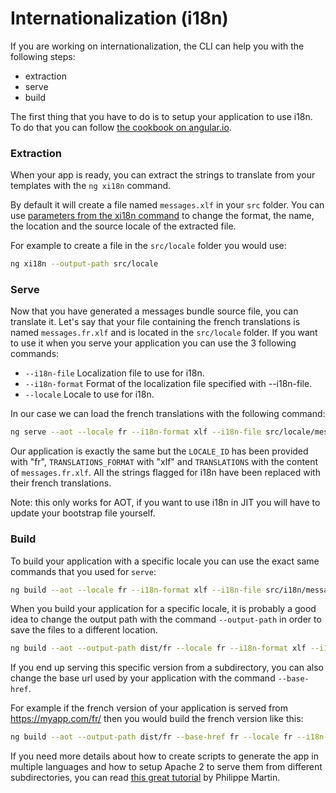# Internationalization (i18n)

If you are working on internationalization, the CLI can help you with the following steps: 
- extraction
- serve
- build

The first thing that you have to do is to setup your application to use i18n.
To do that you can follow [the cookbook on angular.io](https://angular.io/docs/ts/latest/cookbook/i18n.html).

### Extraction
When your app is ready, you can extract the strings to translate from your templates with the
`ng xi18n` command.

By default it will create a file named `messages.xlf` in your `src` folder.
You can use [parameters from the xi18n command](./xi18n) to change the format,
the name, the location and the source locale of the extracted file.

For example to create a file in the `src/locale` folder you would use:
```sh
ng xi18n --output-path src/locale
```

### Serve
Now that you have generated a messages bundle source file, you can translate it.
Let's say that your file containing the french translations is named `messages.fr.xlf` 
and is located in the `src/locale` folder.
If you want to use it when you serve your application you can use the 3 following commands:
- `--i18n-file` Localization file to use for i18n.
- `--i18n-format` Format of the localization file specified with --i18n-file.
- `--locale` Locale to use for i18n.

In our case we can load the french translations with the following command:
```sh
ng serve --aot --locale fr --i18n-format xlf --i18n-file src/locale/messages.fr.xlf
```

Our application is exactly the same but the `LOCALE_ID` has been provided with "fr",
`TRANSLATIONS_FORMAT` with "xlf" and `TRANSLATIONS` with the content of `messages.fr.xlf`.
All the strings flagged for i18n have been replaced with their french translations.

Note: this only works for AOT, if you want to use i18n in JIT you will have to update
your bootstrap file yourself.

### Build
To build your application with a specific locale you can use the exact same commands
that you used for `serve`:
```sh
ng build --aot --locale fr --i18n-format xlf --i18n-file src/i18n/messages.fr.xlf
```

When you build your application for a specific locale, it is probably a good idea to change
the output path with the command `--output-path` in order to save the files to a different location.

```sh
ng build --aot --output-path dist/fr --locale fr --i18n-format xlf --i18n-file src/i18n/messages.fr.xlf
```

If you end up serving this specific version from a subdirectory, you can also change
the base url used by your application with the command `--base-href`.

For example if the french version of your application is served from https://myapp.com/fr/
then you would build the french version like this:

```sh
ng build --aot --output-path dist/fr --base-href fr --locale fr --i18n-format xlf --i18n-file src/i18n/messages.fr.xlf
```

If you need more details about how to create scripts to generate the app in multiple
languages and how to setup Apache 2 to serve them from different subdirectories,
you can read [this great tutorial](https://medium.com/@feloy/deploying-an-i18n-angular-app-with-angular-cli-fc788f17e358#.1xq4iy6fp)
by Philippe Martin.